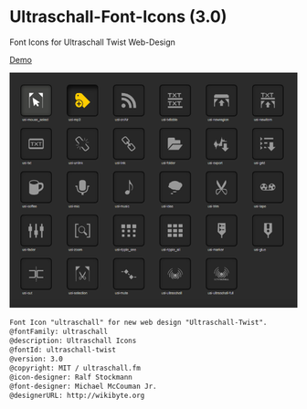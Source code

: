 # Ultraschall-Font-Icons (3.0)
Font Icons for Ultraschall Twist Web-Design

[Demo](http://us-fonticon.wikibyte.org/)

<img src="https://raw.githubusercontent.com/Ultraschall/US-Font-Icons/master/screen_3.0.png">

    Font Icon "ultraschall" for new web design "Ultraschall-Twist".
    @fontFamily: ultraschall
  	@description: Ultraschall Icons
    @fontId: ultraschall-twist
  	@version: 3.0
  	@copyright: MIT / ultraschall.fm
    @icon-designer: Ralf Stockmann
  	@font-designer: Michael McCouman Jr.
  	@designerURL: http://wikibyte.org
